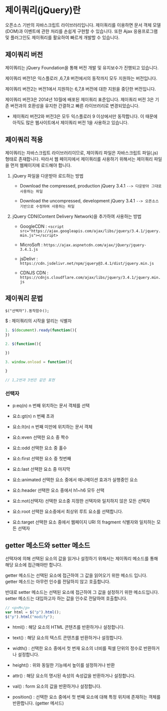 # 제이쿼리(jQuery)란

오픈소스 기반의 자바스크립트 라이브러리입니다. 제이쿼리를 이용하면 문서 객체 모델(DOM)과 이벤트에 관한 처리를 손쉽게 구현할 수 있습니다. 또한 Ajax 응용프로그램 및 플러그인도 제이쿼리를 활요하여 빠르게 개발할 수 있습니다.

## 제이쿼리 버전 

제이쿼리는 jQuery Foundation을 통해 버전 개발 및 유지보수가 진행되고 있습니다.

제이쿼리 버전1은 익스플로러 ,6,7,8 버전에서의 동작까지 모두 지원하는 버전입니다.

제이쿼리 버전2는 버전1에서 지원하는 6,7,8 버전에 대한 지원을 중단한 버전입니다.

제이쿼리 버전3은 2014년 10월에 배포된 제이쿼리 표준입니다. 제이쿼리 버전 3은 기존 버전과의 호환성을 유지한 간결하고 빠른 라이브러리로 변경되었습니다.

* 제이쿼리 버전2와 버전3은 모두 익스플로러 9 이상에서만 동작합니다. 이 때문에 아직도 많은 웹사이트에서 제이쿼리 버전 1을 사용하고 있습니다.

## 제이쿼리 적용

제이쿼리는 자바스크립트 라이브러리이므로, 제이쿼리 파일은 자바스크립트 파일(.js) 형태로 존재합니다. 따라서 웹 페이지에서 제이쿼리를 사용하기 위해서는 제이쿼리 파일을 먼저 웹페이지에 로드해야 합니다. 

1. jQuery 파일을 다운받아 로드하는 방법
   * Download the compressed, production jQuery 3.4.1 `--> 다운받아 그대로 사용하는 파일`
  
   * Download the uncompressed, development jQuery 3.4.1 `--> 오픈소스 기반으로 수정하여 사용하는 파일`

2. jQuery CDN(Content Delivery Network)을 추가하여 사용하는 방법 
   * GoogleCDN : `<script src="https://ajax.googleapis.com/ajax/libs/jquery/3.4.1/jquery.min.js"></script>`
  
   * MicroSoft : `https://ajax.aspnetcdn.com/ajax/jQuery/jquery-3.4.1.js`
   * jsDelivr :  `https://cdn.jsdelivr.net/npm/jquery@3.4.1/dist/jquery.min.js`
   * CDNJS CDN : `https://cdnjs.cloudflare.com/ajax/libs/jquery/3.4.1/jquery.min.js`

## 제이쿼리 문법 

`$("선택자").동작함수();`

$ : 제이쿼리의 시작을 알리는 식별자 

```javascript
1. $(document).ready(function(){
})

2. $(function(){

})

3. window.onload = function(){

}

// 1,2번과 3번은 같은 표현
```

### 선택자 

* p:eq(n) n 번째 위치하는 문서 객체를 선택  

* 요소:gt(n) n 번째 초과
* 요소:lt(n) n 번째 미만에 위치하는 문서 객체
* 요소:even 선택한 요소 중 짝수
* 요소:odd 선택한 요소 중 홀수
* 요소:first 선택한 요소 중 첫번째
* 요소:last 선택한 요소 중 마지막
* 요소:animated 선택한 요소 중에서 애니메이션 효과가 실행중인 요소
* 요소:header 선택한 요소 중에서 h1~h6 모두 선택
* 요소:not(선택자) 선택한 요소중 지정한 선택자와 일치하지 않은 모든 선택자
* 요소:root  선택한 요소중에서 최상위 루트 요소를 선택합니다.
* 요소:target 선택한 요소 중에서 웹페이지 URI 의 fragment 식별자와 일치하는 모든 선택자

## getter 메소드와 setter 메소드 

선택자에 의해 선택된 요소의 값을 읽거나 설정하기 위해서는 제이쿼리 메소드를 통해 해당 요소에 접근해야만 합니다. 

getter 메소드는 선택된 요소에 접근하여 그 값을 읽어오기 위한 메소드 입니다.  
getter 메소드는 아무런 인수를 전달하지 않고 호출합니다.

반대로 setter 메소드는 선택된 요소에 접근하여 그 값을 설정하기 위한 메소드입니다.  
setter 메소드는 대입하고자 하는 값을 인수로 전달하여 호출합니다.

```javaScript
// <p>M</p>
var html = $("p").html();
$("p").html("modify");
```

* html() : 해당 요소의 HTML 콘텐츠를 반환하거나 설정합니다.

* text() : 해당 요소의 텍스트 콘텐츠를 반환하거나 설정합니다.
* width() : 선택한 요소 중에서 첫 번재 요소의  너비를 픽셀 단위의 정수로 반환하거나 설정합니다.
* height() : 위와 동일한 기능에서 높이를 설정하거나 반환
* attr() : 해당 요소의 명시된 속성의 속성값을 반환하거나 설정합니다.
* val() : form 요소의 값을 반환하거나 설정합니다.
* position() : 선택한 요소 중에서 첫 번째 요소에 대해 특정 위치에 존재하는 객체를 반환합니다. (getter 메서드)
